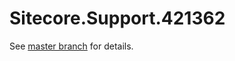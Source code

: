 # Sitecore.Support.421362

See [master branch](https://github.com/sitecoresupport/Sitecore.Support.421362) for details.